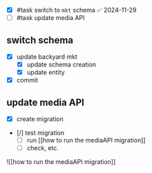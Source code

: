 - [x] #task switch to `mkt` schema ✅ 2024-11-29
- [ ] #task update media API

## switch schema
- [x] update backyard  mkt
	- [x] update schema creation
	- [x] update entity
- [x] commit
## update media API
- [x] create migration
- [/] test migration
	- [ ] run [[how to run the mediaAPI migration]]
	- [ ] check, etc.

![[how to run the mediaAPI migration]]